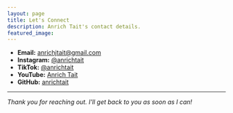 ```yaml
---
layout: page
title: Let's Connect
description: Anrich Tait's contact details.
featured_image: 
---
```



- **Email:** [anrichjtait@gmail.com](mailto:anrichjtait@gmail.com)
- **Instagram:** [@anrichtait](https://instagram.com/anrichtait)
- **TikTok:** [@anrichtait](https://www.tiktok.com/@anrichtait.proj)
- **YouTube:** [Anrich Tait](https://www.youtube.com/@anrichtait)
- **GitHub:** [anrichtait](https://github.com/anrichtait)

---

*Thank you for reaching out. I'll get back to you as soon as I can!*
